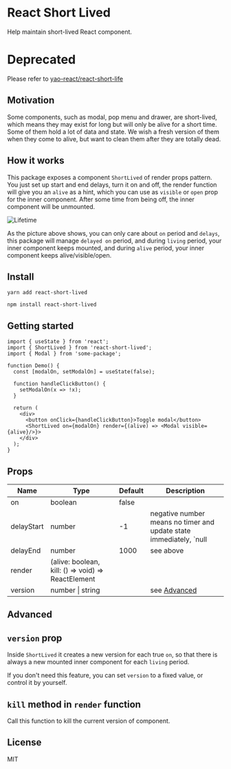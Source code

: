 # React Short Lived

Help maintain short-lived React component.

# Deprecated

Please refer to [yao-react/react-short-life](https://github.com/yao-react/react-short-life)

## Motivation

Some components, such as modal, pop menu and drawer, are short-lived, which means they may exist for long but will
only be alive for a short time. Some of them hold a lot of data and state. We wish a fresh version of them when they
come to alive, but want to clean them after they are totally dead.

## How it works

This package exposes a component `ShortLived` of render props pattern. You just set up start and end delays, turn it on and off, the
render function will give you an `alive` as a hint, which you can use as `visible` or `open` prop for the inner component.
After some time from being off, the inner component will be unmounted.

![Lifetime](https://user-images.githubusercontent.com/3808838/94408158-fb76d500-01a6-11eb-9229-20fc8dbcc02d.jpeg)

As the picture above shows, you can only care about `on` period and `delays`, this package will manage `delayed on`
period, and during `living` period, your inner component keeps mounted, and during `alive` period, your inner component
keeps alive/visible/open.

## Install

```
yarn add react-short-lived
```

```
npm install react-short-lived
```

## Getting started

```tsx
import { useState } from 'react';
import { ShortLived } from 'react-short-lived';
import { Modal } from 'some-package';

function Demo() {
  const [modalOn, setModalOn] = useState(false);

  function handleClickButton() {
    setModalOn(x => !x);
  }

  return (
    <div>
      <button onClick={handleClickButton}>Toggle modal</button>
      <ShortLived on={modalOn} render={(alive) => <Modal visible={alive}/>}>
    </div>
  );
}
```

## Props

| Name       | Type                                               | Default | Description                                                                                                                             |
| ---------- | -------------------------------------------------- | ------- | --------------------------------------------------------------------------------------------------------------------------------------- |
| on         | boolean                                            | false   |                                                                                                                                         |
| delayStart | number                                             | -1      | negative number means no timer and update state immediately, `null | undefined` means no timer and never update the state automatically |
| delayEnd   | number                                             | 1000    | see above                                                                                                                               |
| render     | (alive: boolean, kill: () => void) => ReactElement |         |                                                                                                                                         |
| version    | number \| string                                   |         | see [Advanced](#Advanced)                                                                                                               |

## Advanced

## `version` prop

Inside `ShortLived` it creates a new version for each true `on`, so that there is always a new mounted inner component for each `living` period.

If you don't need this feature, you can set `version` to a fixed value, or control it by yourself.

## `kill` method in `render` function

Call this function to kill the current version of component.

## License

MIT
